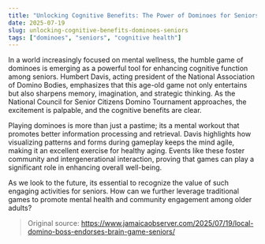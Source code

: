 ```yaml
---
title: "Unlocking Cognitive Benefits: The Power of Dominoes for Seniors"
date: 2025-07-19
slug: unlocking-cognitive-benefits-dominoes-seniors
tags: ["dominoes", "seniors", "cognitive health"]
---
```


In a world increasingly focused on mental wellness, the humble game of dominoes is emerging as a powerful tool for enhancing cognitive function among seniors. Humbert Davis, acting president of the National Association of Domino Bodies, emphasizes that this age-old game not only entertains but also sharpens memory, imagination, and strategic thinking. As the National Council for Senior Citizens Domino Tournament approaches, the excitement is palpable, and the cognitive benefits are clear.

Playing dominoes is more than just a pastime; its a mental workout that promotes better information processing and retrieval. Davis highlights how visualizing patterns and forms during gameplay keeps the mind agile, making it an excellent exercise for healthy aging. Events like these foster community and intergenerational interaction, proving that games can play a significant role in enhancing overall well-being.

As we look to the future, its essential to recognize the value of such engaging activities for seniors. How can we further leverage traditional games to promote mental health and community engagement among older adults?
> Original source: https://www.jamaicaobserver.com/2025/07/19/local-domino-boss-endorses-brain-game-seniors/